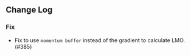 ## Change Log

### Fix

* Fix to use `momentum buffer` instead of the gradient to calculate LMO. (#385)
